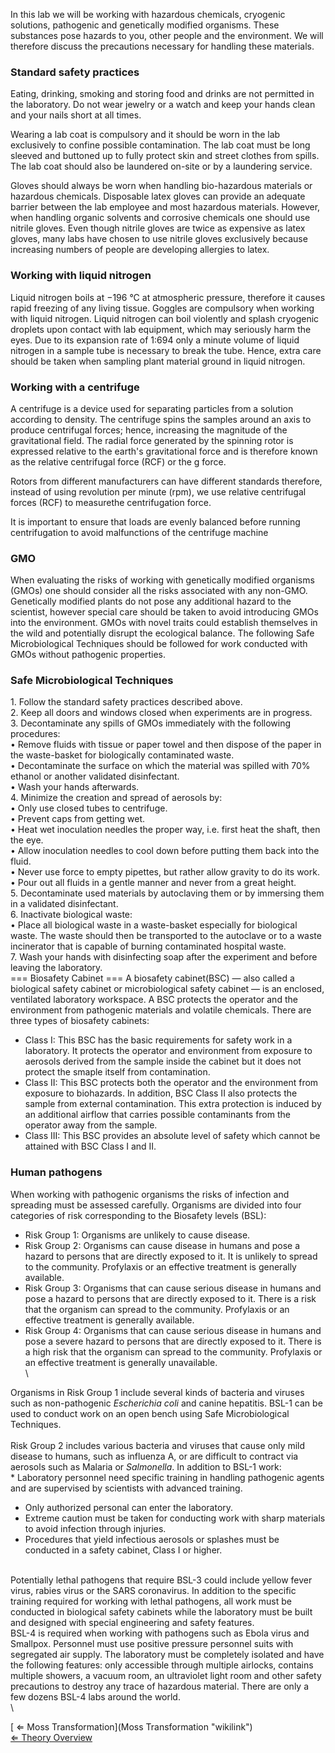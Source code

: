 In this lab we will be working with hazardous chemicals, cryogenic
solutions, pathogenic and genetically modified organisms. These
substances pose hazards to you, other people and the environment. We
will therefore discuss the precautions necessary for handling these
materials.

### Standard safety practices

Eating, drinking, smoking and storing food and drinks are not permitted
in the laboratory. Do not wear jewelry or a watch and keep your hands
clean and your nails short at all times.

Wearing a lab coat is compulsory and it should be worn in the lab
exclusively to confine possible contamination. The lab coat must be long
sleeved and buttoned up to fully protect skin and street clothes from
spills. The lab coat should also be laundered on-site or by a laundering
service.

Gloves should always be worn when handling bio-hazardous materials or
hazardous chemicals. Disposable latex gloves can provide an adequate
barrier between the lab employee and most hazardous materials. However,
when handling organic solvents and corrosive chemicals one should use
nitrile gloves. Even though nitrile gloves are twice as expensive as
latex gloves, many labs have chosen to use nitrile gloves exclusively
because increasing numbers of people are developing allergies to latex.

### Working with liquid nitrogen

Liquid nitrogen boils at −196 °C at atmospheric pressure, therefore it
causes rapid freezing of any living tissue. Goggles are compulsory when
working with liquid nitrogen. Liquid nitrogen can boil violently and
splash cryogenic droplets upon contact with lab equipment, which may
seriously harm the eyes. Due to its expansion rate of 1:694 only a
minute volume of liquid nitrogen in a sample tube is necessary to break
the tube. Hence, extra care should be taken when sampling plant material
ground in liquid nitrogen.

### Working with a centrifuge

A centrifuge is a device used for separating particles from a solution
according to density. The centrifuge spins the samples around an axis to
produce centrifugal forces; hence, increasing the magnitude of the
gravitational field. The radial force generated by the spinning rotor is
expressed relative to the earth's gravitational force and is therefore
known as the relative centrifugal force (RCF) or the g force.

Rotors from different manufacturers can have different standards
therefore, instead of using revolution per minute (rpm), we use relative
centrifugal forces (RCF) to measurethe centrifugation force.

It is important to ensure that loads are evenly balanced before running
centrifugation to avoid malfunctions of the centrifuge machine

### GMO

When evaluating the risks of working with genetically modified organisms
(GMOs) one should consider all the risks associated with any non-GMO.
Genetically modified plants do not pose any additional hazard to the
scientist, however special care should be taken to avoid introducing
GMOs into the environment. GMOs with novel traits could establish
themselves in the wild and potentially disrupt the ecological balance.
The following Safe Microbiological Techniques should be followed for
work conducted with GMOs without pathogenic properties.

### Safe Microbiological Techniques

1\. Follow the standard safety practices described above.\
2. Keep all doors and windows closed when experiments are in progress.\
3. Decontaminate any spills of GMOs immediately with the following
procedures:\
• Remove fluids with tissue or paper towel and then dispose of the paper
in the waste-basket for biologically contaminated waste.\
• Decontaminate the surface on which the material was spilled with 70%
ethanol or another validated disinfectant.\
• Wash your hands afterwards.\
4. Minimize the creation and spread of aerosols by:\
• Only use closed tubes to centrifuge.\
• Prevent caps from getting wet.\
• Heat wet inoculation needles the proper way, i.e. first heat the
shaft, then the eye.\
• Allow inoculation needles to cool down before putting them back into
the fluid.\
• Never use force to empty pipettes, but rather allow gravity to do its
work.\
• Pour out all fluids in a gentle manner and never from a great height.\
5. Decontaminate used materials by autoclaving them or by immersing them
in a validated disinfectant.\
6. Inactivate biological waste:\
• Place all biological waste in a waste-basket especially for biological
waste. The waste should then be transported to the autoclave or to a
waste incinerator that is capable of burning contaminated hospital
waste.\
7. Wash your hands with disinfecting soap after the experiment and
before leaving the laboratory.\
=== Biosafety Cabinet === A biosafety cabinet(BSC) — also called a
biological safety cabinet or microbiological safety cabinet — is an
enclosed, ventilated laboratory workspace. A BSC protects the operator
and the environment from pathogenic materials and volatile chemicals.
There are three types of biosafety cabinets:

-   Class I: This BSC has the basic requirements for safety work in a
    laboratory. It protects the operator and environment from exposure
    to aerosols derived from the sample inside the cabinet but it does
    not protect the smaple itself from contamination.
-   Class II: This BSC protects both the operator and the environment
    from exposure to biohazards. In addition, BSC Class II also protects
    the sample from external contamination. This extra protection is
    induced by an additional airflow that carries possible contaminants
    from the operator away from the sample.
-   Class III: This BSC provides an absolute level of safety which
    cannot be attained with BSC Class I and II.

### Human pathogens

When working with pathogenic organisms the risks of infection and
spreading must be assessed carefully. Organisms are divided into four
categories of risk corresponding to the Biosafety levels (BSL):

-   Risk Group 1: Organisms are unlikely to cause disease.
-   Risk Group 2: Organisms can cause disease in humans and pose a
    hazard to persons that are directly exposed to it. It is unlikely to
    spread to the community. Profylaxis or an effective treatment is
    generally available.
-   Risk Group 3: Organisms that can cause serious disease in humans and
    pose a hazard to persons that are directly exposed to it. There is a
    risk that the organism can spread to the community. Profylaxis or an
    effective treatment is generally available.
-   Risk Group 4: Organisms that can cause serious disease in humans and
    pose a severe hazard to persons that are directly exposed to it.
    There is a high risk that the organism can spread to the community.
    Profylaxis or an effective treatment is generally unavailable.\
    \

Organisms in Risk Group 1 include several kinds of bacteria and viruses
such as non-pathogenic *Escherichia coli* and canine hepatitis. BSL-1
can be used to conduct work on an open bench using Safe Microbiological
Techniques.\
\
Risk Group 2 includes various bacteria and viruses that cause only mild
disease to humans, such as influenza A, or are difficult to contract via
aerosols such as Malaria or *Salmonella*. In addition to BSL-1 work:\
\* Laboratory personnel need specific training in handling pathogenic
agents and are supervised by scientists with advanced training.

-   Only authorized personal can enter the laboratory.
-   Extreme caution must be taken for conducting work with sharp
    materials to avoid infection through injuries.
-   Procedures that yield infectious aerosols or splashes must be
    conducted in a safety cabinet, Class I or higher.

\
Potentially lethal pathogens that require BSL-3 could include yellow
fever virus, rabies virus or the SARS coronavirus. In addition to the
specific training required for working with lethal pathogens, all work
must be conducted in biological safety cabinets while the laboratory
must be built and designed with special engineering and safety
features.\
BSL-4 is required when working with pathogens such as Ebola virus and
Smallpox. Personnel must use positive pressure personnel suits with
segregated air supply. The laboratory must be completely isolated and
have the following features: only accessible through multiple airlocks,
contains multiple showers, a vacuum room, an ultraviolet light room and
other safety precautions to destroy any trace of hazardous material.
There are only a few dozens BSL-4 labs around the world.\
\

[ ⇐ Moss Transformation](Moss Transformation "wikilink")\
[ ⇐ Theory Overview](PlantLab "wikilink")

